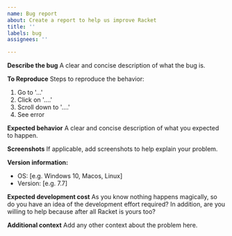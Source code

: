 ```yaml
---
name: Bug report
about: Create a report to help us improve Racket 
title: ''
labels: bug
assignees: ''

---
```


**Describe the bug**
A clear and concise description of what the bug is.

**To Reproduce**
Steps to reproduce the behavior:
1. Go to '...'
2. Click on '....'
3. Scroll down to '....'
4. See error

**Expected behavior**
A clear and concise description of what you expected to happen.

**Screenshots**
If applicable, add screenshots to help explain your problem.

**Version information:**
 - OS: [e.g. Windows 10, Macos, Linux]
 - Version: [e.g. 7.7]

**Expected development cost**
As you know nothing happens magically, so do you have an idea of the development effort required? 
In addition, are you willing to help because after all Racket is yours too?

**Additional context**
Add any other context about the problem here.

